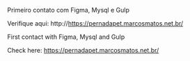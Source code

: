 Primeiro contato com Figma, Mysql e Gulp 

Verifique aqui: http://https://pernadapet.marcosmatos.net.br/

First contact with Figma, Mysql and Gulp 

Check here: https://pernadapet.marcosmatos.net.br/
